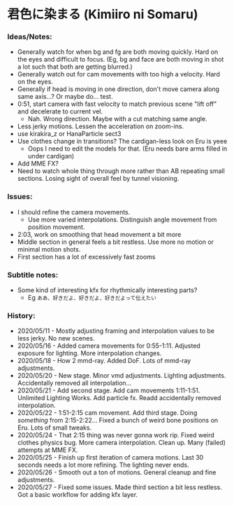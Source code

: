 # 君色に染まる (Kimiiro ni Somaru)

### Ideas/Notes:
- Generally watch for when bg and fg are both moving quickly. Hard on the eyes and difficult to focus. (Eg, bg and face are both moving in shot a lot such that both are getting blurred.)
- Generally watch out for cam movements with too high a velocity. Hard on the eyes.
- Generally if head is moving in one direction, don't move camera along same axis...? Or maybe do... test.
- 0:51, start camera with fast velocity to match previous scene "lift off" and decelerate to current vel.
	- Nah. Wrong direction. Maybe with a cut matching same angle.
- Less jerky motions. Lessen the acceleration on zoom-ins.
- use kirakira_z or HanaParticle sect3
- Use clothes change in transitions? The cardigan-less look on Eru is yeee
	- Oops I need to edit the models for that. (Eru needs bare arms filled in under cardigan)
- Add MME FX?
- Need to watch whole thing through more rather than AB repeating small sections. Losing sight of overall feel by tunnel visioning.

### Issues:
- I should refine the camera movements.
	- Use more varied interpolations. Distinguish angle movement from position movement. 
- 2:03, work on smoothing that head movement a bit more
- Middle section in general feels a bit restless. Use more no motion or minimal motion shots.
- First section has a lot of excessively fast zooms

### Subtitle notes:
- Some kind of interesting kfx for rhythmically interesting parts?
	- Eg `ああ、好きだよ、好きだよ、好きだよって伝えたい`


### History:
- 2020/05/11 - Mostly adjusting framing and interpolation values to be less jerky. No new scenes.
- 2020/05/16 - Added camera movements for 0:55-1:11. Adjusted exposure for lighting. More interpolation changes.
- 2020/05/18 - How 2 mmd-ray. Added DoF. Lots of mmd-ray adjustments.
- 2020/05/20 - New stage. Minor vmd adjustments. Lighting adjustments. Accidentally removed all interpolation...
- 2020/05/21 - Add second stage. Add cam movements 1:11-1:51. Unlimited Lighting Works. Add particle fx. Readd accidentally removed interpolation.
- 2020/05/22 - 1:51-2:15 cam movement. Add third stage. Doing _something_ from 2:15-2:22... Fixed a bunch of weird bone positions on Eru. Lots of small tweaks.
- 2020/05/24 - That 2:15 thing was never gonna work rip. Fixed weird clothes physics bug. More camera interpolation. Clean up. Many (failed) attempts at MME FX.
- 2020/05/25 - Finish up first iteration of camera motions. Last 30 seconds needs a lot more refining. The lighting never ends.
- 2020/05/26 - Smooth out a ton of motions. General cleanup and fine adjustments.
- 2020/05/27 - Fixed some issues. Made third section a bit less restless. Got a basic workflow for adding kfx layer.